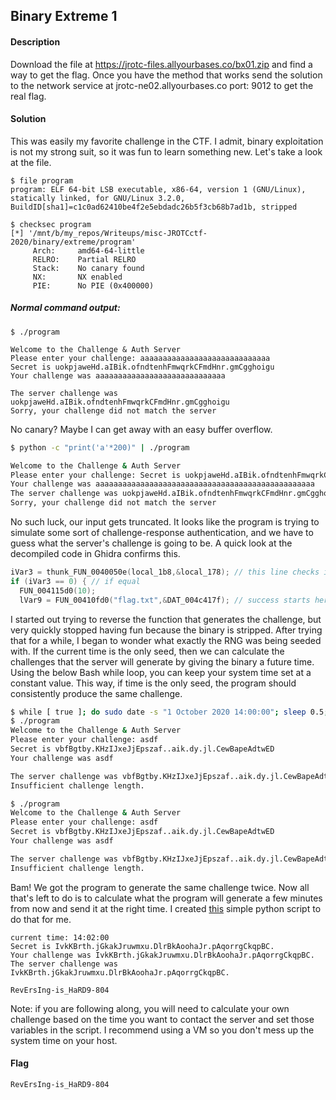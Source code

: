 
## Binary Extreme 1
#### Description
Download the file at https://jrotc-files.allyourbases.co/bx01.zip and find a way to get the flag. Once you have the method that works send the solution to the network service at jrotc-ne02.allyourbases.co port: 9012 to get the real flag.
#### Solution
This was easily my favorite challenge in the CTF. I admit, binary exploitation is not my strong suit, so it was fun to learn something new. Let's take a look at the file.
```
$ file program
program: ELF 64-bit LSB executable, x86-64, version 1 (GNU/Linux), statically linked, for GNU/Linux 3.2.0, BuildID[sha1]=c1c0ad62410be4f2e5ebdadc26b5f3cb68b7ad1b, stripped

$ checksec program
[*] '/mnt/b/my_repos/Writeups/misc-JROTCctf-2020/binary/extreme/program'
     Arch:     amd64-64-little 
     RELRO:    Partial RELRO    
     Stack:    No canary found   
     NX:       NX enabled   
     PIE:      No PIE (0x400000)
```
##### Normal command output:
```
$ ./program

Welcome to the Challenge & Auth Server
Please enter your challenge: aaaaaaaaaaaaaaaaaaaaaaaaaaaaa
Secret is uokpjaweHd.aIBik.ofndtenhFmwqrkCFmdHnr.gmCgghoigu
Your challenge was aaaaaaaaaaaaaaaaaaaaaaaaaaaaa

The server challenge was uokpjaweHd.aIBik.ofndtenhFmwqrkCFmdHnr.gmCgghoigu
Sorry, your challenge did not match the server
```
No canary? Maybe I can get away with an easy buffer overflow.
```bash
$ python -c "print('a'*200)" | ./program

Welcome to the Challenge & Auth Server
Please enter your challenge: Secret is uokpjaweHd.aIBik.ofndtenhFmwqrkCFmdHnr.gmCgghoigu
Your challenge was aaaaaaaaaaaaaaaaaaaaaaaaaaaaaaaaaaaaaaaaaaaaaaaaa
The server challenge was uokpjaweHd.aIBik.ofndtenhFmwqrkCFmdHnr.gmCgghoigu
Sorry, your challenge did not match the server
```
No such luck, our input gets truncated. It looks like the program is trying to simulate some sort of challenge-response authentication, and we have to guess what the server's challenge is going to be. A quick look at the decompiled code in Ghidra confirms this.
```c
iVar3 = thunk_FUN_0040050e(local_1b8,&local_178); // this line checks if our input is equal to the calculated challenge
if (iVar3 == 0) { // if equal
  FUN_004115d0(10);
  lVar9 = FUN_00410fd0("flag.txt",&DAT_004c417f); // success starts here!
```
I started out trying to reverse the function that generates the challenge, but very quickly stopped having fun because the binary is stripped. After trying that for a while, I began to wonder what exactly the RNG was being seeded with. If the current time is the only seed, then we can calculate the challenges that the server will generate by giving the binary a future time. Using the below Bash while loop, you can keep your system time set at a constant value. This way, if time is the only seed, the program should consistently produce the same challenge.
```bash
$ while [ true ]; do sudo date -s "1 October 2020 14:00:00"; sleep 0.5; done
$ ./program
Welcome to the Challenge & Auth Server
Please enter your challenge: asdf
Secret is vbfBgtby.KHzIJxeJjEpszaf..aik.dy.jl.CewBapeAdtwED
Your challenge was asdf

The server challenge was vbfBgtby.KHzIJxeJjEpszaf..aik.dy.jl.CewBapeAdtwED
Insufficient challenge length.

$ ./program
Welcome to the Challenge & Auth Server
Please enter your challenge: asdf
Secret is vbfBgtby.KHzIJxeJjEpszaf..aik.dy.jl.CewBapeAdtwED
Your challenge was asdf

The server challenge was vbfBgtby.KHzIJxeJjEpszaf..aik.dy.jl.CewBapeAdtwED
Insufficient challenge length.
```
Bam! We got the program to generate the same challenge twice. Now all that's left to do is to calculate what the program will generate a few minutes from now and send it at the right time. I created [this](https://github.com/Samwise74/Writeups/blob/master/misc-JROTCctf-2020/binary/extreme/bx01.py) simple python script to do that for me.
```
current time: 14:02:00
Secret is IvkKBrth.jGkakJruwmxu.DlrBkAoohaJr.pAqorrgCkqpBC.
Your challenge was IvkKBrth.jGkakJruwmxu.DlrBkAoohaJr.pAqorrgCkqpBC.
The server challenge was IvkKBrth.jGkakJruwmxu.DlrBkAoohaJr.pAqorrgCkqpBC.

RevErsIng-is_HaRD9-804
```
Note: if you are following along, you will need to calculate your own challenge based on the time you want to contact the server and set those variables in the script. I recommend using a VM so you don't mess up the system time on your host.
#### Flag
`RevErsIng-is_HaRD9-804`
